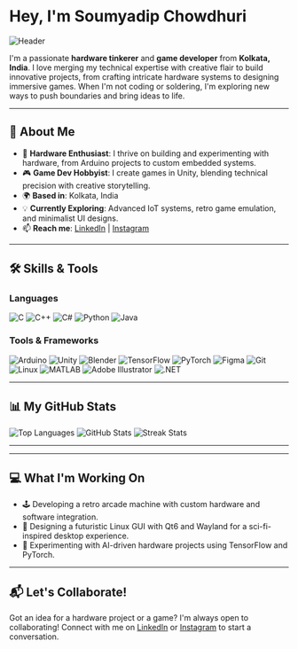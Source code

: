 # Hey, I'm Soumyadip Chowdhuri

![Header](https://i.pinimg.com/originals/83/f6/5e/83f65e8c6efc88fabfcfbb11cf63bd8a.gif)

I'm a passionate **hardware tinkerer** and **game developer** from **Kolkata, India**. I love merging my technical expertise with creative flair to build innovative projects, from crafting intricate hardware systems to designing immersive games. When I'm not coding or soldering, I'm exploring new ways to push boundaries and bring ideas to life.

---

## 🚀 About Me

- 🔧 **Hardware Enthusiast**: I thrive on building and experimenting with hardware, from Arduino projects to custom embedded systems.
- 🎮 **Game Dev Hobbyist**: I create games in Unity, blending technical precision with creative storytelling.
- 🌍 **Based in**: Kolkata, India
- 💡 **Currently Exploring**: Advanced IoT systems, retro game emulation, and minimalist UI designs.
- 📫 **Reach me**: [LinkedIn](https://www.linkedin.com/in/soumyadip-chowdhuri-b8641b250/) | [Instagram](https://instagram.com/__vulcanx_)

---

## 🛠️ Skills & Tools

### Languages
![C](https://img.shields.io/badge/-C-05122A?style=flat&logo=c&logoColor=A8B9CC) ![C++](https://img.shields.io/badge/-C++-05122A?style=flat&logo=c%2B%2B&logoColor=00599C) ![C#](https://img.shields.io/badge/-C%23-05122A?style=flat&logo=c-sharp&logoColor=239120) ![Python](https://img.shields.io/badge/-Python-05122A?style=flat&logo=python&logoColor=3776AB) ![Java](https://img.shields.io/badge/-Java-05122A?style=flat&logo=java&logoColor=007396)

### Tools & Frameworks
![Arduino](https://img.shields.io/badge/-Arduino-05122A?style=flat&logo=arduino&logoColor=00979D) ![Unity](https://img.shields.io/badge/-Unity-05122A?style=flat&logo=unity&logoColor=FFFFFF) ![Blender](https://img.shields.io/badge/-Blender-05122A?style=flat&logo=blender&logoColor=F28C38) ![TensorFlow](https://img.shields.io/badge/-TensorFlow-05122A?style=flat&logo=tensorflow&logoColor=FF6F00) ![PyTorch](https://img.shields.io/badge/-PyTorch-05122A?style=flat&logo=pytorch&logoColor=EE4C2C) ![Figma](https://img.shields.io/badge/-Figma-05122A?style=flat&logo=figma&logoColor=F24E1E) ![Git](https://img.shields.io/badge/-Git-05122A?style=flat&logo=git&logoColor=F05032) ![Linux](https://img.shields.io/badge/-Linux-05122A?style=flat&logo=linux&logoColor=FCC624) ![MATLAB](https://img.shields.io/badge/-MATLAB-05122A?style=flat&logo=mathworks&logoColor=0076A8) ![Adobe Illustrator](https://img.shields.io/badge/-Illustrator-05122A?style=flat&logo=adobe-illustrator&logoColor=FF9A00) ![.NET](https://img.shields.io/badge/-.NET-05122A?style=flat&logo=dot-net&logoColor=512BD4)

---

## 📊 My GitHub Stats

![Top Languages](https://github-readme-stats.vercel.app/api/top-langs?username=vulcanx-2003&show_icons=true&locale=en&layout=compact&theme=radical)
![GitHub Stats](https://github-readme-stats.vercel.app/api?username=vulcanx-2003&show_icons=true&locale=en&theme=radical)
![Streak Stats](https://github-readme-streak-stats.herokuapp.com/?user=vulcanx-2003&theme=radical)

---

---

## 💻 What I'm Working On

- 🕹️ Developing a retro arcade machine with custom hardware and software integration.
- 🎨 Designing a futuristic Linux GUI with Qt6 and Wayland for a sci-fi-inspired desktop experience.
- 🤖 Experimenting with AI-driven hardware projects using TensorFlow and PyTorch.

---

## 📬 Let's Collaborate!

Got an idea for a hardware project or a game? I'm always open to collaborating! Connect with me on [LinkedIn](https://www.linkedin.com/in/soumyadip-chowdhuri-b8641b250/) or [Instagram](https://instagram.com/__vulcanx_) to start a conversation.
